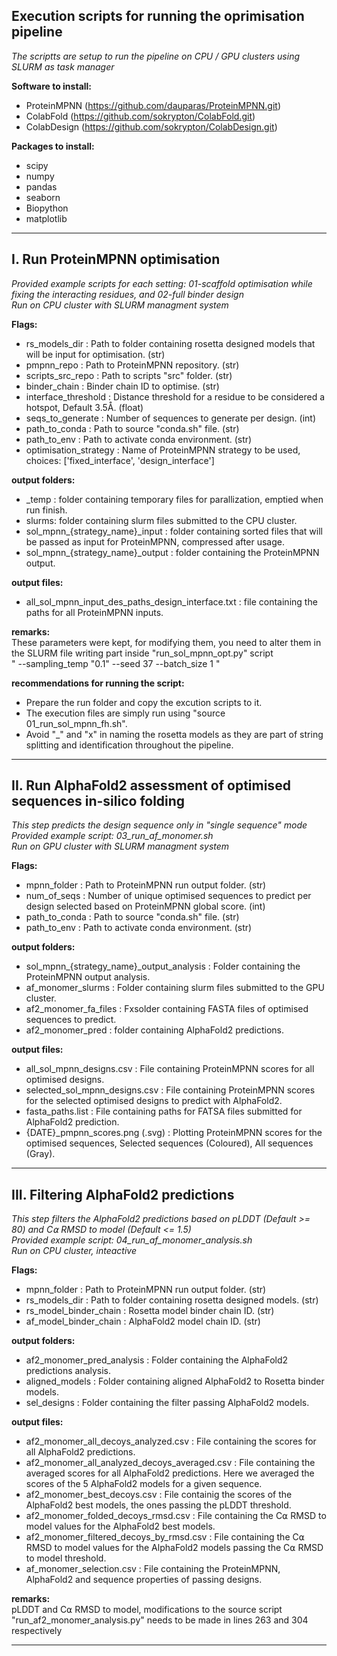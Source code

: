 ## Execution scripts for running the oprimisation pipeline 
*The scriptts are setup to run the pipeline on CPU / GPU clusters using SLURM as task manager*

**Software to install:** 
- ProteinMPNN (https://github.com/dauparas/ProteinMPNN.git)
- ColabFold   (https://github.com/sokrypton/ColabFold.git)
- ColabDesign (https://github.com/sokrypton/ColabDesign.git)

**Packages to install:**
- scipy
- numpy
- pandas
- seaborn
- Biopython
- matplotlib

-----------------------------------------------------------------------------------------------------------------------------------------
## I. Run ProteinMPNN optimisation 
*Provided example scripts for each setting: 01-scaffold optimisation while fixing the interacting residues, and 02-full binder design* \
*Run on CPU cluster with SLURM managment system*

**Flags:**
- rs_models_dir         : Path to folder containing rosetta designed models that will be input for optimisation. (str)
- pmpnn_repo            : Path to ProteinMPNN repository. (str)
- scripts_src_repo      : Path to scripts "src" folder.   (str)
- binder_chain          : Binder chain ID to optimise.    (str)
- interface_threshold   : Distance threshold for a residue to be considered a hotspot, Default 3.5Å. (float)
- seqs_to_generate      : Number of sequences to generate per design. (int)
- path_to_conda         : Path to source "conda.sh" file.     (str)
- path_to_env           : Path to activate conda environment. (str)
- optimisation_strategy : Name of ProteinMPNN strategy to be used, choices: ['fixed_interface', 'design_interface']

**output folders:**
- _temp : folder containing temporary files for parallization, emptied when run finish.
- slurms: folder containing slurm files submitted to the CPU cluster.
- sol_mpnn_{strategy_name}_input  :  folder containing sorted files that will be passed as input for ProteinMPNN, compressed after usage.
- sol_mpnn_{strategy_name}_output : folder containing the ProteinMPNN output.

**output files:**
- all_sol_mpnn_input_des_paths_design_interface.txt : file containing the paths for all ProteinMPNN inputs.

**remarks:** \
These parameters were kept, for modifying them, you need to alter them in the SLURM file writing part inside "run_sol_mpnn_opt.py" script \
" --sampling_temp "0.1"  --seed 37  --batch_size 1 "

**recommendations for running the script:**
- Prepare the run folder and copy the excution scripts to it.
- The execution files are simply run using "source 01_run_sol_mpnn_fh.sh".
- Avoid "_" and "x" in naming the rosetta models as they are part of string splitting and identification throughout the pipeline. 

-----------------------------------------------------------------------------------------------------------------------------------------
## II. Run AlphaFold2 assessment of optimised sequences in-silico folding  
*This step predicts the design sequence only in "single sequence" mode* \
*Provided example script: 03_run_af_monomer.sh* \
*Run on GPU cluster with SLURM managment system*

**Flags:**
- mpnn_folder   : Path to ProteinMPNN run output folder. (str)
- num_of_seqs   : Number of unique optimised sequences to predict per design selected based on ProteinMPNN global score.  (int)
- path_to_conda : Path to source "conda.sh" file.     (str)
- path_to_env   : Path to activate conda environment. (str)

**output folders:**
- sol_mpnn_{strategy_name}_output_analysis : Folder containing the ProteinMPNN output analysis.
- af_monomer_slurms : Folder containing slurm files submitted to the GPU cluster.
- af2_monomer_fa_files : Fxsolder containing FASTA files of optimised sequences to predict.
- af2_monomer_pred : folder containing AlphaFold2 predictions.

**output files:**
- all_sol_mpnn_designs.csv      : File containing ProteinMPNN scores for all optimised designs.
- selected_sol_mpnn_designs.csv : File containing ProteinMPNN scores for the selected optimised designs to predict with AlphaFold2.
- fasta_paths.list : File containing paths for FATSA files submitted for AlphaFold2 prediction.
- {DATE}_pmpnn_scores.png (.svg) : Plotting ProteinMPNN scores for the optimised sequences, Selected sequences (Coloured), All sequences (Gray).

-----------------------------------------------------------------------------------------------------------------------------------------
## III. Filtering AlphaFold2 predictions
*This step filters the AlphaFold2 predictions based on pLDDT (Default >= 80) and C⍺ RMSD to model (Default <= 1.5)* \
*Provided example script: 04_run_af_monomer_analysis.sh* \
*Run on CPU cluster, inteactive*

**Flags:**
- mpnn_folder           : Path to ProteinMPNN run output folder. (str)
- rs_models_dir         : Path to folder containing rosetta designed models. (str)
- rs_model_binder_chain : Rosetta model binder chain ID. (str)
- af_model_binder_chain : AlphaFold2 model chain ID. (str)

**output folders:**
- af2_monomer_pred_analysis : Folder containing the AlphaFold2 predictions analysis.
- aligned_models            : Folder containing aligned AlphaFold2 to Rosetta binder models.
- sel_designs               : Folder containing the filter passing AlphaFold2 models.

**output files:**
- af2_monomer_all_decoys_analyzed.csv          : File containing the scores for all AlphaFold2 predictions.
- af2_monomer_all_analyzed_decoys_averaged.csv : File containing the averaged scores for all AlphaFold2 predictions. Here we averaged the scores of the 5 AlphaFold2 models for a given sequence.
- af2_monomer_best_decoys.csv                  : File containig the scores of the AlphaFold2 best models, the ones passing the pLDDT threshold.
- af2_monomer_folded_decoys_rmsd.csv           : File containing the C⍺ RMSD to model values for the AlphaFold2 best models.
- af2_monomer_filtered_decoys_by_rmsd.csv      : File containing the C⍺ RMSD to model values for the AlphaFold2 models passing the C⍺ RMSD to model threshold.
- af_monomer_selection.csv                     : File containing the ProteinMPNN, AlphaFold2 and sequence properties of passing designs.

**remarks:** \
pLDDT and C⍺ RMSD to model, modifications to the source script "run_af2_monomer_analysis.py" needs to be made in lines 263 and 304 respectively 

-----------------------------------------------------------------------------------------------------------------------------------------
  
